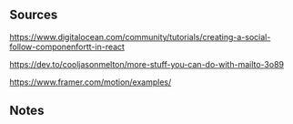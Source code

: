 


## Sources

https://www.digitalocean.com/community/tutorials/creating-a-social-follow-componenfortt-in-react

https://dev.to/cooljasonmelton/more-stuff-you-can-do-with-mailto-3o89

https://www.framer.com/motion/examples/



## Notes

